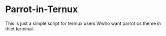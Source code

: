 # Parrot-in-Ternux
This is just a simple script for termux users
Wwho want parrot os theme in thiet terminal.
